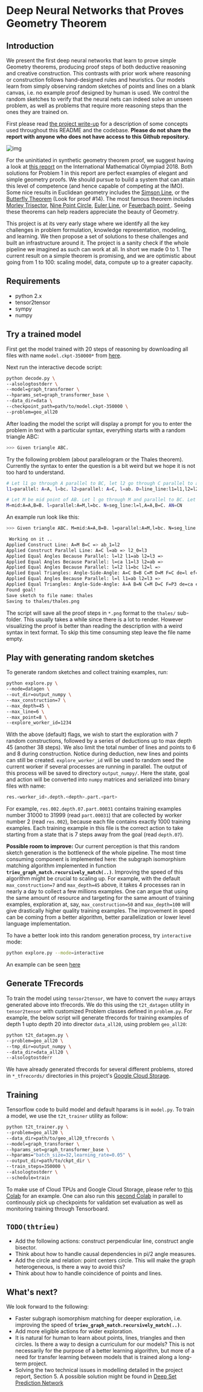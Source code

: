 # Deep Neural Networks that Proves Geometry Theorem

## Introduction

We present the first deep neural networks that learn to prove simple Geometry theorems, producing proof steps of both deductive reasoning and creative construction. This contrasts with prior work where reasoning or construction follows hand-designed rules and heuristics. Our models learn from simply observing random sketches of points and lines on a blank canvas, i.e. no example proof designed by human is used. We control the random sketches to verify that the neural nets can indeed solve an unseen problem, as well as problems that require more reasoning steps than the ones they are trained on.


First please read [the project write-up](https://www.overleaf.com/read/jjcgbdqkmzcz) for a description of some concepts used throughout this README and the codebase. **Please do not share the report with anyone who does not have access to this Github repository.**

![img](https://imgur.com/yJVCotO.png)

For the uninitiated in synthetic geometry theorem proof, we suggest having a look at [this report](https://www.imo-register.org.uk/2018-report-dominic.pdf) on the International Mathematical Olympiad 2018. Both solutions for Problem 1 in this report are perfect examples of elegant and simple geometry proofs. We should pursue to build a system that can attain this level of competence (and hence capable of competing at the IMO). Some nice results in Euclidean geometry includes the [Simson Line](https://en.wikipedia.org/wiki/Simson_line), or the [Butterfly Theorem](http://www.cut-the-knot.org/pythagoras/Butterfly.shtml) (Look for proof #14). The most famous theorem includes [Morley Trisector](https://en.wikipedia.org/wiki/Morley%27s_trisector_theorem), [Nine Point Circle](http://mathworld.wolfram.com/Nine-PointCircle.html), [Euler Line](https://en.wikipedia.org/wiki/Euler_line), or [Feuerbach point
](https://en.wikipedia.org/wiki/Feuerbach_point). Seeing these theorems can help readers appreciate the beauty of Geometry.

This project is at its very early stage where we identify all the key challenges in problem formulation, knowledge representation, modeling, and learning. We then propose a set of solutions to these challenges and built an infrastructure around it. The project is a sanity check if the whole pipeline we imagined as such can work at all. In short we made 0 to 1. The current result on a simple theorem is promising, and we are optimistic about going from 1 to 100: scaling model, data, compute up to a greater capacity.

## Requirements

* python 2.x
* tensor2tensor
* sympy
* numpy


## Try a trained model

First get the model trained with 20 steps of reasoning by downloading all files with name `model.ckpt-350000*` from [here](https://console.cloud.google.com/storage/browser/geo_reasoning/all20_modelv1_lr0d05/avg/?project=optimal-buffer-256200&pli=1).

Next run the interactive decode script:


```bash
python decode.py \
--alsologtostderr \
--model=graph_transformer \
--hparams_set=graph_transformer_base \
--data_dir=data \
--checkpoint_path=path/to/model.ckpt-350000 \
--problem=geo_all20
```

After loading the model the script will display a prompt for you to enter the problem in text with a particular syntax, everything starts with a random triangle ABC:

```bash
>>> Given triangle ABC. 
```

Try the following problem (about parallelogram or the Thales theorem). Currently the syntax to enter the question is a bit weird but we hope it is not too hard to understand.

```bash
# Let l1 go through A parallel to BC, let l2 go through C parallel to ab, D is the intersection of l1 and l2. Prove that DA=BC:
l1=parallel: A=A, l=bc. l2=parallel: A=C, l=ab. D=line_line:l1=l1,l2=l2. DA=BC

# Let M be mid point of AB. Let l go through M and parallel to BC. Let N be the intersection of l and AC. Prove that N is midpoint of AC:
M=mid:A=A,B=B. l=parallel:A=M,l=bc. N=seg_line:l=l,A=A,B=C. AN=CN
```

An example run look like this:

```bash
>>> Given triangle ABC. M=mid:A=A,B=B. l=parallel:A=M,l=bc. N=seg_line:l=l,A=A,B=C. AN=CN

 Working on it ..
Applied Construct Line: A=M B=C => ab_1=l2
Applied Construct Parallel Line: A=C l=ab => l2_0=l3
Applied Equal Angles Because Parallel: l=l2 l1=ab l2=l3 =>
Applied Equal Angles Because Parallel: l=ca l1=l3 l2=ab =>
Applied Equal Angles Because Parallel: l=l2 l1=bc l2=l =>
Applied Equal Triangles: Angle-Side-Angle: A=C B=B C=M D=M F=C de=l ef=l3 => E_0=P3
Applied Equal Angles Because Parallel: l=l l1=ab l2=l3 =>
Applied Equal Triangles: Angle-Side-Angle: A=A B=N C=M D=C F=P3 de=ca ef=l =>
Found goal!
Save sketch to file name: thales
Saving to thales/thales.png
```

The script will save all the proof steps in `*.png` format to the `thales/` sub-folder. This usually takes a while since there is a lot to render. However visualizing the proof is better than reading the description with a weird syntax in text format. To skip this time consuming step leave the file name empty.

## Play with generating random sketches

To generate random sketches and collect training examples, run:

```bash
python explore.py \
--mode=datagen \
--out_dir=output_numpy \
--max_construction=7 \
--max_depth=45 \
--max_line=6 \
--max_point=8 \
--explore_worker_id=1234
```

With the above (default) flags, we wish to start the exploration with 7 random constructions, followed by a series of deductions up to max depth 45 (another 38 steps). We also limit the total number of lines and points to 6 and 8 during construction. Notice during deduction, new lines and points can still be created. `explore_worker_id` will be used to random seed the current worker if several processes are running in parallel. The output of this process will be saved to directory `output_numpy/`. Here the state, goal and action will be converted into `numpy` matrices and serialized into binary files with name:

```bash
res.<worker_id>.depth.<depth>.part.<part>
```

For example, `res.002.depth.07.part.00031` contains training examples number 31000 to 31999 (read `part.00031`) that are collected by worker number 2 (read `res.002`), because each file contains exactly 1000 training examples. Each training example in this file is the correct action to take starting from a state that is 7 steps away from the goal (read `depth.07`). 

**Possible room to improve:** Our current perception is that this random sketch generation is the bottleneck of the whole pipeline. The most time consuming component is implemented here: the subgraph isomorphism matching algorithm implemented in function **`trieu_graph_match.recursively_match(..)`**. Improving the speed of this algorithm might be crucial to scaling up. For example, with the default `max_construction=7` and `max_depth=45` above, it takes 4 processes ran in nearly a day to collect a few millions examples. One can argue that using the same amount of resource and targeting for the same amount of training examples, exploration at, say, `max_construction=50` and `max_depth=100` will give drastically higher quality training examples. The improvement in speed can be coming from a better algorithm, better parallelization or lower level language implementation.

To have a better look into this random generation process, try `interactive` mode:

```bash
python explore.py --mode=interactive
```

An example can be seen [here](https://github.com/thtrieu/deepgeo/blob/master/interactive_example.md)

## Generate TFrecords

To train the model using `tensor2tensor`, we have to convert the `numpy` arrays generated above into tfrecords. We do this using the `t2t_datagen` utility in `tensor2tensor` with customized Problem classes defined in `problem.py`. For example, the below script will generate tfrecords for training examples of depth 1 upto depth 20 into director `data_all20`, using problem `geo_all20`:


```bash
python t2t_datagen.py \
--problem=geo_all20 \
--tmp_dir=output_numpy \
--data_dir=data_all20 \
--alsologtostderr
```

We have already generated tfrecords for several different problems, stored in `*_tfrecords/` directories in this project's [Google Cloud Storage](https://console.cloud.google.com/storage/browser/geo_reasoning/?project=optimal-buffer-256200).

## Training

Tensorflow code to build model and default hparams is in `model.py`. To train a model, we use the `t2t_trainer` utility as follow:

```bash
python t2t_trainer.py \
--problem=geo_all20 \
--data_dir=path/to/geo_all20_tfrecords \
--model=graph_transformer \
--hparams_set=graph_transformer_base \
--hparams="batch_size=32,learning_rate=0.05" \
--output_dir=path/to/ckpt_dir \
--train_steps=350000 \
--alsologtostderr \
--schedule=train
```

To make use of Cloud TPUs and Google Cloud Storage, please refer to [this Colab](https://colab.research.google.com/drive/1kJ3nI6-EYy38mDbbQWBEg8rEpbOuL0MX) for an example. One can also run this [second Colab](https://colab.research.google.com/drive/1N55bMyX_p_NTskhRdRN8M0bsTLmFvCmK) in parallel to continously pick up checkpoints for validation set evaluation as well as monitoring training through Tensorboard.

## `TODO(thtrieu)`

* Add the following actions: construct perpendicular line, construct angle bisector.
* Think about how to handle causal dependencies in pi/2 angle measures.
* Add the circle and relation: point centers circle. This will make the graph heterogeneous, is there a way to avoid this?
* Think about how to handle coincidence of points and lines.


## What's next?

We look forward to the following:

* Faster subgraph isomorphism matching for deeper exploration, i.e. improving the speed of **`trieu_graph_match.recursively_match(..)`**.
* Add more eligible actions for wider exploration.
* It is natural for human to learn about points, lines, triangles and then circles. Is there a way to design a curriculum for our models? This is not necessarily for the purpose of a better learning algorithm, but more of a need for transfer learning between models that is trained along a long-term project.
* Solving the two technical issues in modelling detailed in the project report, Section 5. A possible solution might be found in [Deep Set Prediction Network](https://arxiv.org/abs/1906.06565)


